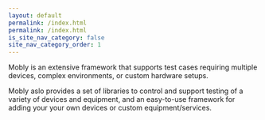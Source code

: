 ```yaml
---
layout: default
permalink: /index.html
permalink: /index.html
is_site_nav_category: false
site_nav_category_order: 1
---
```


Mobly is an extensive framework that supports test cases requiring multiple 
devices, complex environments, or custom hardware setups.

Mobly aslo provides a set of libraries to control and support testing of a 
variety of devices and equipment, and an easy-to-use framework for adding your 
your own devices or custom equipment/services.
